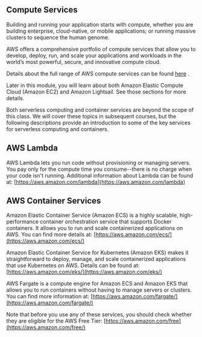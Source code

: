 ## Compute Services

Building and running your application starts with compute, whether you are building enterprise, cloud-native, or mobile applications; or running massive clusters to sequence the human genome.

AWS offers a comprehensive portfolio of compute services that allow you to develop, deploy, run, and scale your applications and workloads in the world’s most powerful, secure, and innovative compute cloud.

Details about the full range of AWS compute services can be found [here](https://aws.amazon.com/products/compute/ "Compute Services") .

Later in this module, you will learn about both Amazon Elastic Compute Cloud (Amazon EC2) and Amazon Lightsail. See those sections for more details.

Both serverless computing and container services are beyond the scope of this class. We will cover these topics in subsequent courses, but the following descriptions provide an introduction to some of the key services for serverless computing and containers.

## AWS Lambda

AWS Lambda lets you run code without provisioning or managing servers. You pay only for the compute time you consume--there is no charge when your code isn't running. Additional information about Lambda can be found at: [https://aws.amazon.com/lambda](https://aws.amazon.com/lambda)

## AWS Container Services

Amazon Elastic Container Service (Amazon ECS) is a highly scalable, high-performance container orchestration service that supports Docker containers. It allows you to run and scale containerized applications on AWS. You can find more details at: [https://aws.amazon.com/ecs/](https://aws.amazon.com/ecs/)

Amazon Elastic Container Service for Kubernetes (Amazon EKS) makes it straightforward to deploy, manage, and scale containerized applications that use Kubernetes on AWS. Details can be found at: [https://aws.amazon.com/eks/](https://aws.amazon.com/eks/)

AWS Fargate is a compute engine for Amazon ECS and Amazon EKS that allows you to run containers without having to manage servers or clusters. You can find more information at: [https://aws.amazon.com/fargate/](https://aws.amazon.com/fargate/)

Note that before you use any of these services, you should check whether they are eligible for the AWS Free Tier: [https://aws.amazon.com/free](https://aws.amazon.com/free/)

